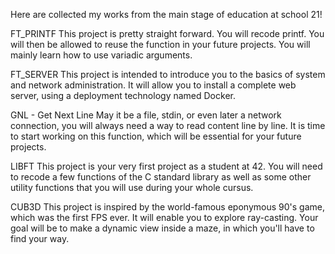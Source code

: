 Here are collected my works from the main stage of education at school 21!

FT_PRINTF
This project is pretty straight forward. You will recode printf. You will then be allowed to reuse the function in your future projects. You will mainly learn how to use variadic arguments.

FT_SERVER
This project is intended to introduce you to the basics of system and network administration. It will allow you to install a complete web server, using a deployment technology named Docker.

GNL - Get Next Line
May it be a file, stdin, or even later a network connection, you will always need a way to read content line by line. It is time to start working on this function, which will be essential for your future projects.

LIBFT 
This project is your very first project as a student at 42. You will need to recode a few functions of the C standard library as well as some other utility functions that you will use during your whole cursus.

CUB3D
This project is inspired by the world-famous eponymous 90's game, which was the first FPS ever. It will enable you to explore ray-casting. Your goal will be to make a dynamic view inside a maze, in which you'll have to find your way.
